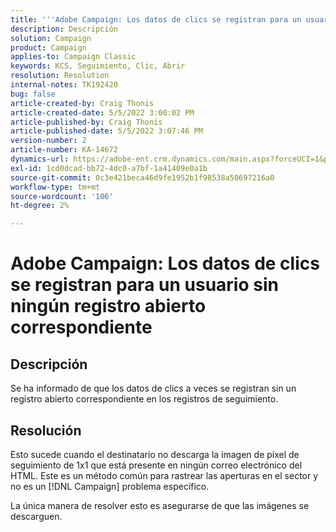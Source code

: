 ```yaml
---
title: '''Adobe Campaign: Los datos de clics se registran para un usuario sin ningún registro abierto correspondiente"'
description: Descripción
solution: Campaign
product: Campaign
applies-to: Campaign Classic
keywords: KCS, Seguimiento, Clic, Abrir
resolution: Resolution
internal-notes: TK192420
bug: false
article-created-by: Craig Thonis
article-created-date: 5/5/2022 3:00:02 PM
article-published-by: Craig Thonis
article-published-date: 5/5/2022 3:07:46 PM
version-number: 2
article-number: KA-14672
dynamics-url: https://adobe-ent.crm.dynamics.com/main.aspx?forceUCI=1&pagetype=entityrecord&etn=knowledgearticle&id=b4473908-84cc-ec11-a7b5-6045bd00d995
exl-id: 1cd0dcad-bb72-4dc0-a7bf-1a41409e0a1b
source-git-commit: 0c3e421beca46d9fe1952b1f98538a50697216a0
workflow-type: tm+mt
source-wordcount: '106'
ht-degree: 2%

---
```


# Adobe Campaign: Los datos de clics se registran para un usuario sin ningún registro abierto correspondiente

## Descripción

Se ha informado de que los datos de clics a veces se registran sin un registro abierto correspondiente en los registros de seguimiento.

## Resolución


Esto sucede cuando el destinatario no descarga la imagen de píxel de seguimiento de 1x1 que está presente en ningún correo electrónico del HTML. Este es un método común para rastrear las aperturas en el sector y no es un [!DNL Campaign] problema específico.

La única manera de resolver esto es asegurarse de que las imágenes se descarguen.
